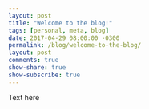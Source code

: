 ```yaml
---
layout: post
title: "Welcome to the blog!"
tags: [personal, meta, blog]
date: 2017-04-29 08:00:00 -0300
permalink: /blog/welcome-to-the-blog/
layout: post
comments: true
show-share: true
show-subscribe: true
---
```

Text here
